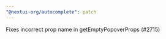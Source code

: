 ```yaml
---
"@nextui-org/autocomplete": patch
---
```


Fixes incorrect prop name in getEmptyPopoverProps (#2715)

